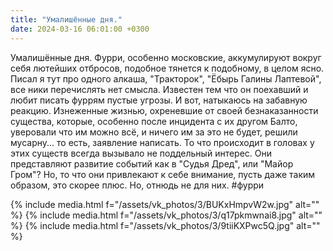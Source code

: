 ```yaml
---
title: "Умалишённые дня."
date: 2024-03-16 06:01:00 +0300
---
```


Умалишённые дня.
Фурри, особенно московские, аккумулируют вокруг себя лютейших отбросов, подобное тянется к подобному, в целом ясно.
Писал я тут про одного алкаша, "Тракторок", "Ёбырь Галины Лаптевой", все ники перечислять нет смысла. Известен тем что он поехавший и любит писать фуррям пустые угрозы.
И вот, натыкаюсь на забавную реакцию. Изнеженные жизнью, охреневшие от своей безнаказанности существа, которые, особенно после инцидента с их другом Балто, уверовали что им можно всё, и ничего им за это не будет, решили мусарну... то есть, заявление написать.
То что происходит в головах у этих существ всегда вызывало не поддельный интерес. Они представляют развитие событий как в "Судья Дред", или "Майор Гром"? Но, то что они привлекают к себе внимание, пусть даже таким образом, это скорее плюс. Но, отнюдь не для них.
#фурри


{% include media.html f="/assets/vk_photos/3/BUKxHmpvW2w.jpg" alt="" %}
{% include media.html f="/assets/vk_photos/3/q17pkmwnai8.jpg" alt="" %}
{% include media.html f="/assets/vk_photos/3/9tiiKXPwc5Q.jpg" alt="" %}
